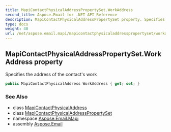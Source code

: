 ```yaml
---
title: MapiContactPhysicalAddressPropertySet.WorkAddress
second_title: Aspose.Email for .NET API Reference
description: MapiContactPhysicalAddressPropertySet property. Specifies the address of the contacts work
type: docs
weight: 40
url: /net/aspose.email.mapi/mapicontactphysicaladdresspropertyset/workaddress/
---
```

## MapiContactPhysicalAddressPropertySet.WorkAddress property

Specifies the address of the contact's work

```csharp
public MapiContactPhysicalAddress WorkAddress { get; set; }
```

### See Also

* class [MapiContactPhysicalAddress](../../mapicontactphysicaladdress/)
* class [MapiContactPhysicalAddressPropertySet](../)
* namespace [Aspose.Email.Mapi](../../mapicontactphysicaladdresspropertyset/)
* assembly [Aspose.Email](../../../)


